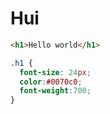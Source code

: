 <!-- TITLE: Главная -->

<!-- Здесь будет всякая хуйня -->

# Hui
```html
<h1>Hello world</h1>
```

```css
.h1 {
  font-size: 24px;
  color:#0070c0;
  font-weight:700;
}
```
